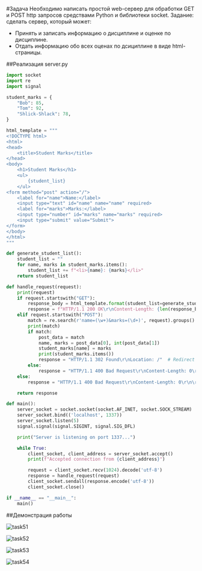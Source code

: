 #Задача
Необходимо написать простой web-сервер для обработки GET и POST http
запросов средствами Python и библиотеки socket.
Задание: сделать сервер, который может:
* Принять и записать информацию о дисциплине и оценке по дисциплине.
* Отдать информацию обо всех оценах по дсициплине в виде html-страницы.

##Реализация
server.py

```python
import socket
import re
import signal

student_marks = {
    "Bob": 85,
    "Tom": 92,
    "Shlick-Shlack": 78,
}

html_template = """
<!DOCTYPE html>
<html>
<head>
    <title>Student Marks</title>
</head>
<body>
    <h1>Student Marks</h1>
    <ul>
        {student_list}
    </ul>
<form method="post" action="/">
    <label for="name">Name:</label>
    <input type="text" id="name" name="name" required>
    <label for="marks">Marks:</label>
    <input type="number" id="marks" name="marks" required>
    <input type="submit" value="Submit">
</form>
</body>
</html>
"""

def generate_student_list():
    student_list = ""
    for name, marks in student_marks.items():
        student_list += f"<li>{name}: {marks}</li>"
    return student_list

def handle_request(request):
    print(request)
    if request.startswith("GET"):
        response_body = html_template.format(student_list=generate_student_list())
        response = f"HTTP/1.1 200 OK\r\nContent-Length: {len(response_body)}\r\n\r\n{response_body}"
    elif request.startswith("POST"):
        match = re.search(r'name=(\w+)&marks=(\d+)', request).groups()
        print(match)
        if match:
            post_data = match
            name, marks = post_data[0], int(post_data[1])
            student_marks[name] = marks
            print(student_marks.items())
            response = "HTTP/1.1 302 Found\r\nLocation: /"  # Redirect to the main page
        else:
            response = "HTTP/1.1 400 Bad Request\r\nContent-Length: 0\r\n\r\n"
    else:
        response = "HTTP/1.1 400 Bad Request\r\nContent-Length: 0\r\n\r\n"

    return response

def main():
    server_socket = socket.socket(socket.AF_INET, socket.SOCK_STREAM)
    server_socket.bind(('localhost', 1337))
    server_socket.listen(5)
    signal.signal(signal.SIGINT, signal.SIG_DFL)

    print("Server is listening on port 1337...")

    while True:
        client_socket, client_address = server_socket.accept()
        print(f"Accepted connection from {client_address}")

        request = client_socket.recv(1024).decode('utf-8')
        response = handle_request(request)
        client_socket.sendall(response.encode('utf-8'))
        client_socket.close()

if __name__ == "__main__":
    main()
```

##Демонстрация работы

![task51](https://github.com/pol3et/ITMO_ICT_WebDevelopment_2023-2024/assets/80038191/a27aeb46-38ae-4dcf-9b4b-ca1213eb18f0)

![task52](https://github.com/pol3et/ITMO_ICT_WebDevelopment_2023-2024/assets/80038191/23382052-82a2-411f-b408-ca17c558c730)

![task53](https://github.com/pol3et/ITMO_ICT_WebDevelopment_2023-2024/assets/80038191/207c4624-6327-47d4-a943-905230fc941b)

![task54](https://github.com/pol3et/ITMO_ICT_WebDevelopment_2023-2024/assets/80038191/9b284e6c-61a8-43b6-ad39-c14577be266a)




